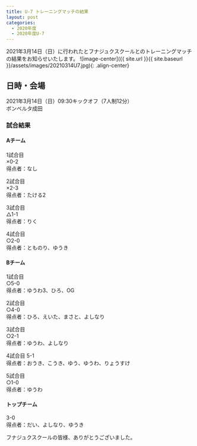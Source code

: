 ```yaml
---
title: U-7 トレーニングマッチの結果
layout: post
categories:
  - 2020年度
  - 2020年度U-7
---
```


2021年3月14日（日）に行われたとフナジュクスクールとのトレーニングマッチの結果をお知らせいたします。
![image-center]({{ site.url }}{{ site.baseurl }}/assets/images/20210314U7.jpg){: .align-center}

## 日時・会場

2021年3月14日（日）09:30キックオフ（7人制12分）<br>
ボンベルタ成田

### 試合結果

#### Aチーム

1試合目  
×0-2  
得点者：なし

2試合目  
×2-3  
得点者：たける2

3試合目  
△1-1  
得点者：りく

4試合目  
○2-0  
得点者：とものり、ゆうき

#### Bチーム

1試合目  
○5-0  
得点者：ゆうわ3、ひろ、OG

2試合目  
○4-0  
得点者：ひろ、えいた、まさと、よしなり

3試合目  
○2-1  
得点者：ゆうわ、よしなり

4試合目
5-1  
得点者：おうき、こうき、ゆう、ゆうわ、りょうすけ

5試合目  
○1-0  
得点者：ゆうわ

#### トップチーム

3-0  
得点者：だい、よしなり、ゆうき


フナジュクスクールの皆様、ありがとうございました。
